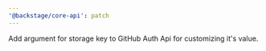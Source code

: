 ```yaml
---
'@backstage/core-api': patch
---
```


Add argument for storage key to GitHub Auth Api for customizing it's value.
